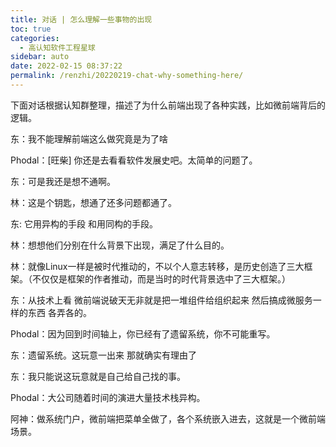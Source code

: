 ```yaml
---
title: 对话 | 怎么理解一些事物的出现
toc: true
categories: 
  - 高认知软件工程星球
sidebar: auto
date: 2022-02-15 08:37:22
permalink: /renzhi/20220219-chat-why-something-here/
---
```


下面对话根据认知群整理，描述了为什么前端出现了各种实践，比如微前端背后的逻辑。



东：我不能理解前端这么做究竟是为了啥

Phodal：[旺柴] 你还是去看看软件发展史吧。太简单的问题了。

东：可是我还是想不通啊。

林：这是个钥匙，想通了还多问题都通了。

东: 它用异构的手段 和用同构的手段。

林：想想他们分别在什么背景下出现，满足了什么目的。

林：就像Linux一样是被时代推动的，不以个人意志转移，是历史创造了三大框架。（不仅仅是框架的作者推动，而是当时的时代背景选中了三大框架。）

东：从技术上看 微前端说破天无非就是把一堆组件给组织起来 然后搞成微服务一样的东西 各弄各的。

Phodal：因为回到时间轴上，你已经有了遗留系统，你不可能重写。

东：遗留系统。这玩意一出来 那就确实有理由了

东：我只能说这玩意就是自己给自己找的事。

Phodal：大公司随着时间的演进大量技术栈异构。

阿神：做系统门户，微前端把菜单全做了，各个系统嵌入进去，这就是一个微前端场景。
